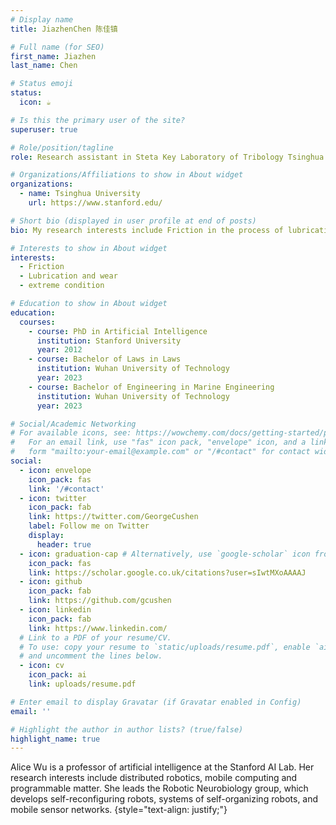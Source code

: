 ```yaml
---
# Display name
title: JiazhenChen 陈佳镇

# Full name (for SEO)
first_name: Jiazhen
last_name: Chen

# Status emoji
status:
  icon: ☕️

# Is this the primary user of the site?
superuser: true

# Role/position/tagline
role: Research assistant in Steta Key Laboratory of Tribology Tsinghua University

# Organizations/Affiliations to show in About widget
organizations:
  - name: Tsinghua University
    url: https://www.stanford.edu/

# Short bio (displayed in user profile at end of posts)
bio: My research interests include Friction in the process of lubrication, water lubricated bearings, mechanical equipment in extreme conditions

# Interests to show in About widget
interests:
  - Friction
  - Lubrication and wear
  - extreme condition

# Education to show in About widget
education:
  courses:
    - course: PhD in Artificial Intelligence
      institution: Stanford University
      year: 2012
    - course: Bachelor of Laws in Laws
      institution: Wuhan University of Technology
      year: 2023
    - course: Bachelor of Engineering in Marine Engineering
      institution: Wuhan University of Technology
      year: 2023

# Social/Academic Networking
# For available icons, see: https://wowchemy.com/docs/getting-started/page-builder/#icons
#   For an email link, use "fas" icon pack, "envelope" icon, and a link in the
#   form "mailto:your-email@example.com" or "/#contact" for contact widget.
social:
  - icon: envelope
    icon_pack: fas
    link: '/#contact'
  - icon: twitter
    icon_pack: fab
    link: https://twitter.com/GeorgeCushen
    label: Follow me on Twitter
    display:
      header: true
  - icon: graduation-cap # Alternatively, use `google-scholar` icon from `ai` icon pack
    icon_pack: fas
    link: https://scholar.google.co.uk/citations?user=sIwtMXoAAAAJ
  - icon: github
    icon_pack: fab
    link: https://github.com/gcushen
  - icon: linkedin
    icon_pack: fab
    link: https://www.linkedin.com/
  # Link to a PDF of your resume/CV.
  # To use: copy your resume to `static/uploads/resume.pdf`, enable `ai` icons in `params.yaml`,
  # and uncomment the lines below.
  - icon: cv
    icon_pack: ai
    link: uploads/resume.pdf

# Enter email to display Gravatar (if Gravatar enabled in Config)
email: ''

# Highlight the author in author lists? (true/false)
highlight_name: true
---
```


Alice Wu is a professor of artificial intelligence at the Stanford AI Lab. Her research interests include distributed robotics, mobile computing and programmable matter. She leads the Robotic Neurobiology group, which develops self-reconfiguring robots, systems of self-organizing robots, and mobile sensor networks.
{style="text-align: justify;"}

